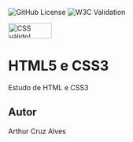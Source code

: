 ![GitHub License](https://img.shields.io/github/license/arthurcruzalves/simulador)
![W3C Validation](https://img.shields.io/w3c-validation/html?targetUrl=https%3A%2F%2Farthurcruzalves.github.io%2Fsite%2F)

<p>
<a href="http://jigsaw.w3.org/css-validator/check/referer">
    <img style="border:0;width:88px;height:31px"
        src="http://jigsaw.w3.org/css-validator/images/vcss-blue"
        alt="CSS válido!" />
    </a>
</p>

# HTML5 e CSS3
Estudo de HTML e CSS3
## Autor
Arthur Cruz Alves
